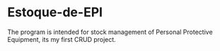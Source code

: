 # Estoque-de-EPI
The program is intended for stock management of Personal Protective Equipment, its my first CRUD project.
